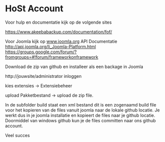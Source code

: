 HoSt Account
=======

Voor hulp en documentatie kijk op de volgende sites

https://www.akeebabackup.com/documentation/fof/

Voor Joomla kijk op www.joomla.org
API Documentatie http://api.joomla.org/li_Joomla-Platform.html
https://groups.google.com/forum/?fromgroups=#!forum/frameworkonframework

Download de zip van github en installeer als een backage in Joomla

http://jouwsite/administrator
inloggen

kies extensies -> Extensiebeheer

upload Pakketbestand -> upload de zip file.

In de subfolder build staat een xml bestand dit is een zogenaamd build file voor het kopieren van de files vanuit joomla
naar de lokale github locatie. Je werkt dus in je joomla installatie en kopieert de files naar je github locatie.
Doormiddel van windows github kun je de files committen naar ons github account.

Veel succes
